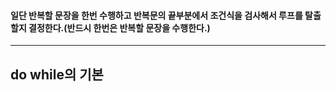 #### 일단 반복할 문장을 한번 수행하고 반복문의 끝부분에서 조건식을 검사해서 루프를 탈출할지 결정한다.(반드시 한번은 반복할 문장을 수행한다.) ####
___

## do while의 기본 ##
